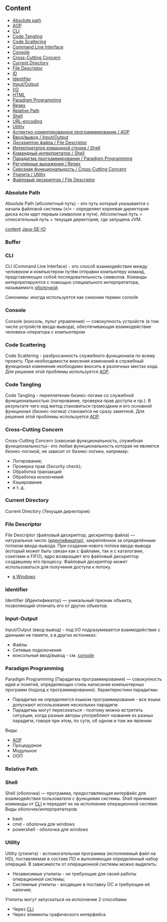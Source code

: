 ## Content

* [Absolute path](#absolute-path)
* [AOP](index/AOP.md#aop)
* [CLI](#cli)
* [Code Tangling](#code-tangling)
* [Code Scattering](#code-scattering)
* [Command Line Interface](#cli)
* [Console](#cli)
* [Cross-Cutting Concern](#cross-cutting-concern)
* [Current Directory](#current-directory)
* [File Descriptor](#file-descriptor)
* [ID](#identifier)
* [Identifier](#identifier)
* [Input/Output](#input-output)
* [I/O](#input-output)
* [HTML](html.md)
* [Paradigm Programming](#paradigm-programming)
* [Regex](index/regex.md)
* [Relative Path](#relative-path)
* [Shell](#shell)
* [URL-encoding](html.md#url-encoding)
* [Utility](#utility)
* [Аспектно-ориентированное программирование / AOP](index/AOP.md#aop)
* [Ввод/вывод / Input/Output](#input-output)
* [Дескриптор файла / File Descriptor](#file-descriptor)
* [Интерпретатор командной строки / Shell](#shell)
* [Командный интерпретатор / Shell](#shell)
* [Парадигма программирования / Paradigm Programming](#paradigm-programming)
* [Регулярные выражения / Regex](index/regex.md)
* [Сквозная функциональность / Cross-Cutting Concern](#cross-cutting-concern)
* [Утилита / Utility](#utility)
* [Файловый дескриптор / File Descriptor](#file-descriptor)

### Absolute Path
Absolute Path (абсолютный путь) - это путь который указывается с начала файловой системы («/»  - определяет корневая директория диска если идет первым символом в пути). Абсолютный путь = относительный путь + текущая директория, где запущена JVM.

[content](#content) [Java-SE-IO](java/java-SE-IO.md#absolute-path)

### Buffer

### CLI
CLI (Command Line Interface) - это способ взаимодействия между человеком и компьютером путём отправки компьютеру команд, представляющих собой последовательность символов. Команды интерпретируются с помощью специального интерпретатора, называемого [оболочкой](#shell).

Синонимы: иногда используется как синоним термин console

### Console
Console (консоль, пульт управления) — совокупность устройств (в том числе устройств ввода-вывода), обеспечивающая взаимодействие человека-оператора с компьютером


### Code Scattering
Code Scattering - разбросанность служебного функционала по всему проекту. При необходимости внесения изменений в служебный функционал изменения необходимо вносить в различных местах кода. Для решения этой проблемы используется [AOP](index/AOP.md#aop).

### Code Tangling
Code Tangling - переплетение бизнес-логики со служебной функциональностью (логирование, проверка прав доступа и пр.). В результате чего код метод становиться громоздким и его основной функционал (бизнес-логика) становится не сразу заметной. Для решения этой проблемы используется [AOP](index/AOP.md#aop).

### Cross-Cutting Concern
Cross-Cutting Concern (сквозная функциональность, служебная функциональность)– это любая функциональность которая не является бизнес-логикой, не зависит от бизнес-логики, например:
* Логирование;
* Проверка прав (Security check);
* Обработка транзакций
* Обработка исключений
* Кэширование
* и т. д.

### Current Directory
Current Directory (Текущая директория)

### File Descriptor
File Descriptor (файловый дескриптор, дескриптор файла) — натуральное число ([идентификатор](#identifier)), закреплённое за определённым потоком ввода-вывода. При создании нового потока ввода-вывода (который может быть связан как с файлами, так и с каталогами, сокетами и FIFO), ядро возвращает его файловый дескриптор создавшему его процессу. Файловый дескриптор может использоваться для получения доступа к потоку.
* [в Windows](windows.md#file-descriptor)

### Identifier
Identifier (Идентификатор) — уникальный признак объекта, позволяющий отличать его от других объектов.

### Input-Output
Input/Output (ввод-вывод) - под I/O подразумевается взаимодействие с данными не памяти, а в других истониках:
* Файлы
* Сетевые подключения
* консольный ввод/вывод - см. [console](#console)

### Paradigm Programming
Paradigm Programming (Парадигма программирования) — совокупность идей и понятий, определяющих стиль написания компьютерных программ (подход к программированию). Характеристики парадигмы:
* Парадигма не определяется языком программирования - все языки допускают использование нескольких парадигм
* Парадигмы могут пересекаться - поэтому можно встретить ситуации, когда разные авторы употребляют названия из разных парадигм, говоря при этом, по сути, об одном и том же явлении

Виды:
* [AOP](index/AOP.md#aop)
* Процедурное
* Модульное
* ООП

### Relative Path

### Shell
Shell (оболочка) — программа, предоставляющая интерфейс для взаимодействия пользователя с функциями системы. Shell принимает комманды от [CLI](#cli) и передает их на исполнение операционной системе. Виды оболочек/интерпретаторов:
* bash
* cmd - оболочка для windows
* powershell - оболочка для windows


### Utility
Utility (утилита) - вспомогательная программа (исполняемый файл на HD), поставляемая в составе ПО и выполняющая определенный набор операций. В зависимости от операционной системы можно выделить:
* Независимые утилиты - не требующие для своей работы операционной системы;
* Системные утилиты - входящие в поставку ОС и требующие её наличия;

Утилиты могут запускаться на исполнение 2 способами:
* Через [CLI](#cli)
* Через элементы графического интерфейса